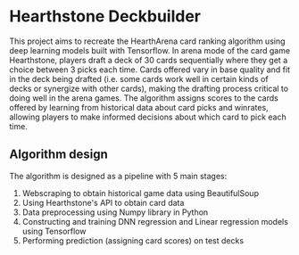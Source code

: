 # Hearthstone Deckbuilder

This project aims to recreate the HearthArena card ranking algorithm using deep learning models built with Tensorflow. In arena mode of the card game Hearthstone, players draft a deck of 30 cards sequentially where they get a choice between 3 picks each time. Cards offered vary in base quality and fit in the deck being drafted (i.e. some cards work well in certain kinds of decks or synergize with other cards), making the drafting process critical to doing well in the arena games. The algorithm assigns scores to the cards offered by learning from historical data about card picks and winrates, allowing players to make informed decisions about which card to pick each time.

## Algorithm design

The algorithm is designed as a pipeline with 5 main stages:

1) Webscraping to obtain historical game data using BeautifulSoup
2) Using Hearthstone's API to obtain card data
3) Data preprocessing using Numpy library in Python
4) Constructing and training DNN regression and Linear regression models using Tensorflow
5) Performing prediction (assigning card scores) on test decks
